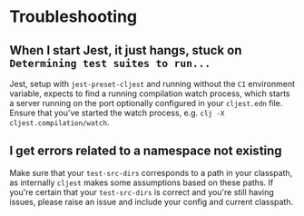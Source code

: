 # Troubleshooting

## When I start Jest, it just hangs, stuck on `Determining test suites to run...`

Jest, setup with `jest-preset-cljest` and running without the `CI` environment variable, expects to find a running compilation watch process, which starts a server running on the port optionally configured in your `cljest.edn` file. Ensure that you've started the watch process, e.g. `clj -X cljest.compilation/watch`.

## I get errors related to a namespace not existing

Make sure that your `test-src-dirs` corresponds to a path in your classpath, as internally `cljest` makes some assumptions based on these paths. If you're certain that your `test-src-dirs` is correct and you're still having issues, please raise an issue and include your config and current classpath.
